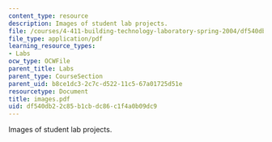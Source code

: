 ```yaml
---
content_type: resource
description: Images of student lab projects.
file: /courses/4-411-building-technology-laboratory-spring-2004/df540db22c85b1cbdc86c1f4a0b09dc9_images.pdf
file_type: application/pdf
learning_resource_types:
- Labs
ocw_type: OCWFile
parent_title: Labs
parent_type: CourseSection
parent_uid: b8ce1dc3-2c7c-d522-11c5-67a01725d51e
resourcetype: Document
title: images.pdf
uid: df540db2-2c85-b1cb-dc86-c1f4a0b09dc9
---
```

Images of student lab projects.

